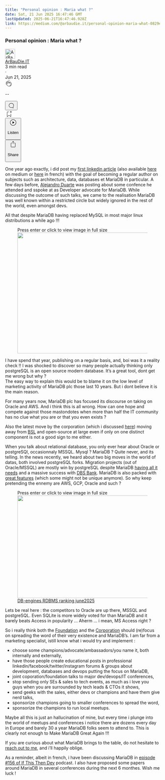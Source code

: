 ```yaml
---
title: "Personal opinion : Maria what ?"
date: Sat, 21 Jun 2025 16:47:46 GMT
lastUpdated: 2025-06-21T16:47:46.928Z
link: https://medium.com/@arbaudie.it/personal-opinion-maria-what-0829ee0b7c42?source=rss-c779d007e7fe------2
---
```


<article><div class="m"><div class="m"><span class="m"></span><section><div><div class="gb gr gs gt gu gv"></div><div class="gw gx gy gz ha"><div class="ac ci"><div class="cp bi gi gj gk gl"><div><h1 class="pw-post-title hb hc hd bg he hf hg hh hi hj hk hl hm hn ho hp hq hr hs ht hu hv hw hx hy hz ia ib ic id bl" data-testid="storyTitle" id="1574">Personal opinion : Maria what ?</h1><div><div class="speechify-ignore ac cw"><div class="speechify-ignore bi m"><div class="ac ie if ig ih ii ij ik il im in io"><div class="ac r io"><div class="ac ip"><div><div aria-hidden="false" class="bn" role="tooltip"><div class="bf" tabindex="-1"><a data-discover="true" href="/@arbaudie.it?source=post_page---byline--0829ee0b7c42---------------------------------------" rel="noopener follow"><div class="m iq ir by is it"><div class="m fr"><img alt="ArBauDie.IT" class="m fk by bz ca de" data-testid="authorPhoto" height="32" loading="lazy" src="https://miro.medium.com/v2/resize:fill:64:64/1*kOs3AqmTfHiFOrSZkt1mqg.png" width="32"/><div class="iu by m bz ca gb o iv gc"></div></div></div></a></div></div></div></div><span class="bg b bh ab bl"><div class="iw ac r"><div class="ac r ix"><div class="ac r"><div><div aria-hidden="false" class="bn" role="tooltip"><div class="bf" tabindex="-1"><span class="bg b bh ab bl"><a class="ah ai aj fo al am an ao ap aq ar as at iy" data-discover="true" data-testid="authorName" href="/@arbaudie.it?source=post_page---byline--0829ee0b7c42---------------------------------------" rel="noopener follow">ArBauDie.IT</a></span></div></div></div></div><div class="iz bn"></div></div></div></span></div><div class="ac r ja"><span class="bg b bh ab eb"><div class="ac ag"><span data-testid="storyReadTime">3 min read</span><div aria-hidden="true" class="jb jc m"><span aria-hidden="true" class="m"><span class="bg b bh ab eb">·</span></span></div><span data-testid="storyPublishDate">Jun 21, 2025</span></div></span></div></div><div class="ac cw jd je jf jg jh ji jj jk jl jm jn jo jp jq jr js"><div class="i l x fp fq r"><div class="ki m"><div class="ac r kj kk"><div class="pw-multi-vote-icon fr kl km kn ko"><span data-dd-action-name="Susi presentation tracker clap_footer"><a class="ah ai aj fo al am an ao ap aq ar as at au av" data-discover="true" data-testid="headerClapButton" href="/m/signin?actionUrl=https%3A%2F%2Fmedium.com%2F_%2Fvote%2Fp%2F0829ee0b7c42&amp;operation=register&amp;redirect=https%3A%2F%2Fmedium.com%2F%40arbaudie.it%2Fpersonal-opinion-maria-what-0829ee0b7c42&amp;user=ArBauDie.IT&amp;userId=c779d007e7fe&amp;source=---header_actions--0829ee0b7c42---------------------clap_footer------------------" rel="noopener follow"><div><div aria-hidden="false" class="bn" role="tooltip"><div class="bf" tabindex="-1"><div class="kp aq kq kr ks kt ao ku kv kw ko" role="presentation"><svg aria-label="clap" height="24" viewbox="0 0 24 24" width="24" xmlns="http://www.w3.org/2000/svg"><path clip-rule="evenodd" d="M11.37.828 12 3.282l.63-2.454zM13.916 3.953l1.523-2.112-1.184-.39zM8.589 1.84l1.522 2.112-.337-2.501zM18.523 18.92c-.86.86-1.75 1.246-2.62 1.33a6 6 0 0 0 .407-.372c2.388-2.389 2.86-4.951 1.399-7.623l-.912-1.603-.79-1.672c-.26-.56-.194-.98.203-1.288a.7.7 0 0 1 .546-.132c.283.046.546.231.728.5l2.363 4.157c.976 1.624 1.141 4.237-1.324 6.702m-10.999-.438L3.37 14.328a.828.828 0 0 1 .585-1.408.83.83 0 0 1 .585.242l2.158 2.157a.365.365 0 0 0 .516-.516l-2.157-2.158-1.449-1.449a.826.826 0 0 1 1.167-1.17l3.438 3.44a.363.363 0 0 0 .516 0 .364.364 0 0 0 0-.516L5.293 9.513l-.97-.97a.826.826 0 0 1 0-1.166.84.84 0 0 1 1.167 0l.97.968 3.437 3.436a.36.36 0 0 0 .517 0 .366.366 0 0 0 0-.516L6.977 7.83a.82.82 0 0 1-.241-.584.82.82 0 0 1 .824-.826c.219 0 .43.087.584.242l5.787 5.787a.366.366 0 0 0 .587-.415l-1.117-2.363c-.26-.56-.194-.98.204-1.289a.7.7 0 0 1 .546-.132c.283.046.545.232.727.501l2.193 3.86c1.302 2.38.883 4.59-1.277 6.75-1.156 1.156-2.602 1.627-4.19 1.367-1.418-.236-2.866-1.033-4.079-2.246M10.75 5.971l2.12 2.12c-.41.502-.465 1.17-.128 1.89l.22.465-3.523-3.523a.8.8 0 0 1-.097-.368c0-.22.086-.428.241-.584a.847.847 0 0 1 1.167 0m7.355 1.705c-.31-.461-.746-.758-1.23-.837a1.44 1.44 0 0 0-1.11.275c-.312.24-.505.543-.59.881a1.74 1.74 0 0 0-.906-.465 1.47 1.47 0 0 0-.82.106l-2.182-2.182a1.56 1.56 0 0 0-2.2 0 1.54 1.54 0 0 0-.396.701 1.56 1.56 0 0 0-2.21-.01 1.55 1.55 0 0 0-.416.753c-.624-.624-1.649-.624-2.237-.037a1.557 1.557 0 0 0 0 2.2c-.239.1-.501.238-.715.453a1.56 1.56 0 0 0 0 2.2l.516.515a1.556 1.556 0 0 0-.753 2.615L7.01 19c1.32 1.319 2.909 2.189 4.475 2.449q.482.08.971.08c.85 0 1.653-.198 2.393-.579.231.033.46.054.686.054 1.266 0 2.457-.52 3.505-1.567 2.763-2.763 2.552-5.734 1.439-7.586z" fill-rule="evenodd"></path></svg></div></div></div></div></a></span></div><div class="pw-multi-vote-count m kx ky kz la lb lc ld"><p class="bg b ec ab eb"><span class="le">--</span></p></div></div></div><div><div aria-hidden="false" class="bn" role="tooltip"><div class="bf" tabindex="-1"><button aria-label="responses" class="aq kp lf lg ac r fs lh li"><svg class="lj" height="24" viewbox="0 0 24 24" width="24" xmlns="http://www.w3.org/2000/svg"><path d="M18.006 16.803c1.533-1.456 2.234-3.325 2.234-5.321C20.24 7.357 16.709 4 12.191 4S4 7.357 4 11.482c0 4.126 3.674 7.482 8.191 7.482.817 0 1.622-.111 2.393-.327.231.2.48.391.744.559 1.06.693 2.203 1.044 3.399 1.044.224-.008.4-.112.486-.287a.49.49 0 0 0-.042-.518c-.495-.67-.845-1.364-1.04-2.057a4 4 0 0 1-.125-.598zm-3.122 1.055-.067-.223-.315.096a8 8 0 0 1-2.311.338c-4.023 0-7.292-2.955-7.292-6.587 0-3.633 3.269-6.588 7.292-6.588 4.014 0 7.112 2.958 7.112 6.593 0 1.794-.608 3.469-2.027 4.72l-.195.168v.255c0 .056 0 .151.016.295.025.231.081.478.154.733.154.558.398 1.117.722 1.659a5.3 5.3 0 0 1-2.165-.845c-.276-.176-.714-.383-.941-.59z"></path></svg></button></div></div></div></div><div class="ac r jt ju jv jw jx jy jz ka kb kc kd ke kf kg kh"><div class="lk l k j e"></div><div class="i l"><div><div aria-hidden="false" class="bn" role="tooltip"><div class="bf" tabindex="-1"><span data-dd-action-name="Susi presentation tracker bookmark_footer"><a class="ah ai aj fo al am an ao ap aq ar as at au av" data-discover="true" data-testid="headerBookmarkButton" href="/m/signin?actionUrl=https%3A%2F%2Fmedium.com%2F_%2Fbookmark%2Fp%2F0829ee0b7c42&amp;operation=register&amp;redirect=https%3A%2F%2Fmedium.com%2F%40arbaudie.it%2Fpersonal-opinion-maria-what-0829ee0b7c42&amp;source=---header_actions--0829ee0b7c42---------------------bookmark_footer------------------" rel="noopener follow"><svg aria-label="Add to list bookmark button" class="eb ll" fill="none" height="25" viewbox="0 0 25 25" width="25" xmlns="http://www.w3.org/2000/svg"><path d="M18 2.5a.5.5 0 0 1 1 0V5h2.5a.5.5 0 0 1 0 1H19v2.5a.5.5 0 1 1-1 0V6h-2.5a.5.5 0 0 1 0-1H18zM7 7a1 1 0 0 1 1-1h3.5a.5.5 0 0 0 0-1H8a2 2 0 0 0-2 2v14a.5.5 0 0 0 .805.396L12.5 17l5.695 4.396A.5.5 0 0 0 19 21v-8.5a.5.5 0 0 0-1 0v7.485l-5.195-4.012a.5.5 0 0 0-.61 0L7 19.985z" fill="currentColor"></path></svg></a></span></div></div></div></div><div class="fk lm cu"><div class="m ag"><div class="ac ci"><div class="ln lo lp lq lr ls cp bi"><div class="ac"><div aria-hidden="false" class="bn" role="tooltip"><div><div aria-hidden="false" class="bn" role="tooltip"><div class="bf" tabindex="-1"><button aria-label="Listen" class="ah fs aj fo al am an lt ap aq ar fe lu lv li lw lx ly lz ma t mb mc md me mf mg mh v mi mj mk" data-testid="audioPlayButton"><svg fill="none" height="24" viewbox="0 0 24 24" width="24" xmlns="http://www.w3.org/2000/svg"><path clip-rule="evenodd" d="M3 12a9 9 0 1 1 18 0 9 9 0 0 1-18 0m9-10C6.477 2 2 6.477 2 12s4.477 10 10 10 10-4.477 10-10S17.523 2 12 2m3.376 10.416-4.599 3.066a.5.5 0 0 1-.777-.416V8.934a.5.5 0 0 1 .777-.416l4.599 3.066a.5.5 0 0 1 0 .832" fill="currentColor" fill-rule="evenodd"></path></svg><div class="k j e"><p class="bg b bh ab eb">Listen</p></div></button></div></div></div></div></div></div></div></div></div><div aria-describedby="postFooterSocialMenu" aria-hidden="false" aria-labelledby="postFooterSocialMenu" class="bn"><div><div aria-hidden="false" class="bn" role="tooltip"><div class="bf" tabindex="-1"><button aria-controls="postFooterSocialMenu" aria-expanded="false" aria-label="Share Post" class="ah fs aj fo al am an lt ap aq ar fe lu lv li lw lx ly lz ma t mb mc md me mf mg mh v mi mj mk" data-testid="headerSocialShareButton"><svg fill="none" height="24" viewbox="0 0 24 24" width="24" xmlns="http://www.w3.org/2000/svg"><path clip-rule="evenodd" d="M15.218 4.931a.4.4 0 0 1-.118.132l.012.006a.45.45 0 0 1-.292.074.5.5 0 0 1-.3-.13l-2.02-2.02v7.07c0 .28-.23.5-.5.5s-.5-.22-.5-.5v-7.04l-2 2a.45.45 0 0 1-.57.04h-.02a.4.4 0 0 1-.16-.3.4.4 0 0 1 .1-.32l2.8-2.8a.5.5 0 0 1 .7 0l2.8 2.79a.42.42 0 0 1 .068.498m-.106.138.008.004v-.01zM16 7.063h1.5a2 2 0 0 1 2 2v10a2 2 0 0 1-2 2h-11c-1.1 0-2-.9-2-2v-10a2 2 0 0 1 2-2H8a.5.5 0 0 1 .35.15.5.5 0 0 1 .15.35.5.5 0 0 1-.15.35.5.5 0 0 1-.35.15H6.4c-.5 0-.9.4-.9.9v10.2a.9.9 0 0 0 .9.9h11.2c.5 0 .9-.4.9-.9v-10.2c0-.5-.4-.9-.9-.9H16a.5.5 0 0 1 0-1" fill="currentColor" fill-rule="evenodd"></path></svg><div class="k j e"><p class="bg b bh ab eb">Share</p></div></button></div></div></div></div></div></div></div></div></div></div><p class="pw-post-body-paragraph ml mm hd mn b mo mp mq mr ms mt mu mv mw mx my mz na nb nc nd ne nf ng nh ni gw bl" id="382e">One year ago exactly, i did post my <a class="ah nj" href="https://www.linkedin.com/pulse/mariadb-so-much-more-than-just-mysql-fork-sylvain-arbaudie-blfpf/" rel="noopener ugc nofollow" target="_blank">first linkedin article</a> (also available <a class="ah nj" data-discover="true" href="/@arbaudie.it/mariadb-so-much-more-than-just-a-mysql-fork-2ce98b27ebdb" rel="noopener">here</a> on medium or <a class="ah nj" href="https://www.linkedin.com/pulse/mariadb-bien-plus-quun-simple-fork-de-mysql-sylvain-arbaudie-ueinf/" rel="noopener ugc nofollow" target="_blank">here</a> in french) with the goal of becoming a regular author on subjects such as architecture, data, databases et MariaDB in particular. A few days before, <a class="ah nj" href="https://www.linkedin.com/in/alejandroduarte/" rel="noopener ugc nofollow" target="_blank">Alejandro Duarte</a> was posting about some confence he attended and sspoke at as Developer advocate for MariaDB. While discussing the outcome of such talks, we came to the realisation MariaDB was well known within a restricted circle but widely ignored in the rest of the world, even amongst devs.</p><p class="pw-post-body-paragraph ml mm hd mn b mo mp mq mr ms mt mu mv mw mx my mz na nb nc nd ne nf ng nh ni gw bl" id="37a4">All that despite MariaDB having replaced MySQL in most major linux distributions a while ago !!!</p><figure class="nn no np nq nr ns nk nl paragraph-image"><div class="nt nu fr nv bi nw" role="button" tabindex="0"><span class="gb nx ny ao nz oa ob oc od speechify-ignore">Press enter or click to view image in full size</span><div class="nk nl nm"><picture><source sizes="(min-resolution: 4dppx) and (max-width: 700px) 50vw, (-webkit-min-device-pixel-ratio: 4) and (max-width: 700px) 50vw, (min-resolution: 3dppx) and (max-width: 700px) 67vw, (-webkit-min-device-pixel-ratio: 3) and (max-width: 700px) 65vw, (min-resolution: 2.5dppx) and (max-width: 700px) 80vw, (-webkit-min-device-pixel-ratio: 2.5) and (max-width: 700px) 80vw, (min-resolution: 2dppx) and (max-width: 700px) 100vw, (-webkit-min-device-pixel-ratio: 2) and (max-width: 700px) 100vw, 700px" srcset="https://miro.medium.com/v2/resize:fit:640/format:webp/1*h8ZI3BvN8tkWkPuZo52glg.png 640w, https://miro.medium.com/v2/resize:fit:720/format:webp/1*h8ZI3BvN8tkWkPuZo52glg.png 720w, https://miro.medium.com/v2/resize:fit:750/format:webp/1*h8ZI3BvN8tkWkPuZo52glg.png 750w, https://miro.medium.com/v2/resize:fit:786/format:webp/1*h8ZI3BvN8tkWkPuZo52glg.png 786w, https://miro.medium.com/v2/resize:fit:828/format:webp/1*h8ZI3BvN8tkWkPuZo52glg.png 828w, https://miro.medium.com/v2/resize:fit:1100/format:webp/1*h8ZI3BvN8tkWkPuZo52glg.png 1100w, https://miro.medium.com/v2/resize:fit:1400/format:webp/1*h8ZI3BvN8tkWkPuZo52glg.png 1400w" type="image/webp"/><source data-testid="og" sizes="(min-resolution: 4dppx) and (max-width: 700px) 50vw, (-webkit-min-device-pixel-ratio: 4) and (max-width: 700px) 50vw, (min-resolution: 3dppx) and (max-width: 700px) 67vw, (-webkit-min-device-pixel-ratio: 3) and (max-width: 700px) 65vw, (min-resolution: 2.5dppx) and (max-width: 700px) 80vw, (-webkit-min-device-pixel-ratio: 2.5) and (max-width: 700px) 80vw, (min-resolution: 2dppx) and (max-width: 700px) 100vw, (-webkit-min-device-pixel-ratio: 2) and (max-width: 700px) 100vw, 700px" srcset="https://miro.medium.com/v2/resize:fit:640/1*h8ZI3BvN8tkWkPuZo52glg.png 640w, https://miro.medium.com/v2/resize:fit:720/1*h8ZI3BvN8tkWkPuZo52glg.png 720w, https://miro.medium.com/v2/resize:fit:750/1*h8ZI3BvN8tkWkPuZo52glg.png 750w, https://miro.medium.com/v2/resize:fit:786/1*h8ZI3BvN8tkWkPuZo52glg.png 786w, https://miro.medium.com/v2/resize:fit:828/1*h8ZI3BvN8tkWkPuZo52glg.png 828w, https://miro.medium.com/v2/resize:fit:1100/1*h8ZI3BvN8tkWkPuZo52glg.png 1100w, https://miro.medium.com/v2/resize:fit:1400/1*h8ZI3BvN8tkWkPuZo52glg.png 1400w"/><img alt="" class="bi ls oe c" height="392" loading="eager" role="presentation" width="700"/></picture></div></div></figure><p class="pw-post-body-paragraph ml mm hd mn b mo mp mq mr ms mt mu mv mw mx my mz na nb nc nd ne nf ng nh ni gw bl" id="9495">I have spend that year, publishing on a regular basis, and, boi was it a reality check !! I was shocked to discover so many people actually thinking only postgreSQL is an open source modern database. It’s a great tool, dont get me wrong but why ?<br/>The easy way to explain this would be to blame it on the low level of marketing activity of MariaDB plc those last 10 years. But i dont believe it is the main reason.</p><p class="pw-post-body-paragraph ml mm hd mn b mo mp mq mr ms mt mu mv mw mx my mz na nb nc nd ne nf ng nh ni gw bl" id="f7ae">For many years now, MariaDB plc has focused its discourse on taking on Oracle and AWS. And i think this is all wrong. How can one hope and compete against those mastondotes when more than half the IT community has no clue what you are or that you even exists ?</p><p class="pw-post-body-paragraph ml mm hd mn b mo mp mq mr ms mt mu mv mw mx my mz na nb nc nd ne nf ng nh ni gw bl" id="38b9">Also the latest move by the corporation (which i discussed <a class="ah nj" data-discover="true" href="/@arbaudie.it/personal-opinion-maxscale-license-change-1a16baf93a9e" rel="noopener">here</a>) moving away from <a class="ah nj" href="https://en.wikipedia.org/wiki/Business_Source_License" rel="noopener ugc nofollow" target="_blank">BSL</a> and open-source at large even if only on one distinct component is not a good sign to me either.</p><p class="pw-post-body-paragraph ml mm hd mn b mo mp mq mr ms mt mu mv mw mx my mz na nb nc nd ne nf ng nh ni gw bl" id="0e04">When you talk about relational database, you only ever hear about Oracle or postgreSQl, occasionnaly MSSQL. Mysql ? MariaDB ? Quite never, and its telling. In the news recently, we heard about two big moves in the world of datas, both involved postgreSQL forks. Migration projects (out of Oracle/MSSQL) are mostly win by postgreSQL despite MariaDB <a class="ah nj" href="https://severalnines.com/blog/migration-oracle-database-mariadb-deep-dive/" rel="noopener ugc nofollow" target="_blank">having all it needs</a> and a massive success with <a class="ah nj" href="https://mariadb.com/resources/customer-stories/dbs-bank-oracle-to-mariadb/" rel="noopener ugc nofollow" target="_blank">DBS Bank</a>. MariaDB is also packed with <a class="ah nj" href="https://www.youtube.com/watch?v=Wlvmt0TD5xo" rel="noopener ugc nofollow" target="_blank">great features</a> (which some might not be unique anymore). So why keep pretending the ennemy are AWS, GCP, Oracle and such ?</p><figure class="nn no np nq nr ns nk nl paragraph-image"><div class="nt nu fr nv bi nw" role="button" tabindex="0"><span class="gb nx ny ao nz oa ob oc od speechify-ignore">Press enter or click to view image in full size</span><div class="nk nl of"><picture><source sizes="(min-resolution: 4dppx) and (max-width: 700px) 50vw, (-webkit-min-device-pixel-ratio: 4) and (max-width: 700px) 50vw, (min-resolution: 3dppx) and (max-width: 700px) 67vw, (-webkit-min-device-pixel-ratio: 3) and (max-width: 700px) 65vw, (min-resolution: 2.5dppx) and (max-width: 700px) 80vw, (-webkit-min-device-pixel-ratio: 2.5) and (max-width: 700px) 80vw, (min-resolution: 2dppx) and (max-width: 700px) 100vw, (-webkit-min-device-pixel-ratio: 2) and (max-width: 700px) 100vw, 700px" srcset="https://miro.medium.com/v2/resize:fit:640/format:webp/1*cNWkVst81zDbb7yjsUAgfg.png 640w, https://miro.medium.com/v2/resize:fit:720/format:webp/1*cNWkVst81zDbb7yjsUAgfg.png 720w, https://miro.medium.com/v2/resize:fit:750/format:webp/1*cNWkVst81zDbb7yjsUAgfg.png 750w, https://miro.medium.com/v2/resize:fit:786/format:webp/1*cNWkVst81zDbb7yjsUAgfg.png 786w, https://miro.medium.com/v2/resize:fit:828/format:webp/1*cNWkVst81zDbb7yjsUAgfg.png 828w, https://miro.medium.com/v2/resize:fit:1100/format:webp/1*cNWkVst81zDbb7yjsUAgfg.png 1100w, https://miro.medium.com/v2/resize:fit:1400/format:webp/1*cNWkVst81zDbb7yjsUAgfg.png 1400w" type="image/webp"/><source data-testid="og" sizes="(min-resolution: 4dppx) and (max-width: 700px) 50vw, (-webkit-min-device-pixel-ratio: 4) and (max-width: 700px) 50vw, (min-resolution: 3dppx) and (max-width: 700px) 67vw, (-webkit-min-device-pixel-ratio: 3) and (max-width: 700px) 65vw, (min-resolution: 2.5dppx) and (max-width: 700px) 80vw, (-webkit-min-device-pixel-ratio: 2.5) and (max-width: 700px) 80vw, (min-resolution: 2dppx) and (max-width: 700px) 100vw, (-webkit-min-device-pixel-ratio: 2) and (max-width: 700px) 100vw, 700px" srcset="https://miro.medium.com/v2/resize:fit:640/1*cNWkVst81zDbb7yjsUAgfg.png 640w, https://miro.medium.com/v2/resize:fit:720/1*cNWkVst81zDbb7yjsUAgfg.png 720w, https://miro.medium.com/v2/resize:fit:750/1*cNWkVst81zDbb7yjsUAgfg.png 750w, https://miro.medium.com/v2/resize:fit:786/1*cNWkVst81zDbb7yjsUAgfg.png 786w, https://miro.medium.com/v2/resize:fit:828/1*cNWkVst81zDbb7yjsUAgfg.png 828w, https://miro.medium.com/v2/resize:fit:1100/1*cNWkVst81zDbb7yjsUAgfg.png 1100w, https://miro.medium.com/v2/resize:fit:1400/1*cNWkVst81zDbb7yjsUAgfg.png 1400w"/><img alt="" class="bi ls oe c" height="333" loading="lazy" role="presentation" width="700"/></picture></div></div><figcaption class="og fm oh nk nl oi oj bg b bh ab eb"><a class="ah nj" href="https://db-engines.com/en/ranking/relational+dbms" rel="noopener ugc nofollow" target="_blank">DB-engines RDBMS ranking june2025</a></figcaption></figure><p class="pw-post-body-paragraph ml mm hd mn b mo mp mq mr ms mt mu mv mw mx my mz na nb nc nd ne nf ng nh ni gw bl" id="67ff">Lets be real here : the competitors to Oracle are up there, MSSQL and postgreSQL. Even SQLite is more widely voted for than MariaDB and it barely beats Access in popularity … Aherm … i mean, MS Access right ?</p><p class="pw-post-body-paragraph ml mm hd mn b mo mp mq mr ms mt mu mv mw mx my mz na nb nc nd ne nf ng nh ni gw bl" id="ed78">So i really think both the <a class="ah nj" href="https://mariadb.org" rel="noopener ugc nofollow" target="_blank">Foundation</a> and the <a class="ah nj" href="https://mariadb.com" rel="noopener ugc nofollow" target="_blank">Corporation</a> should (re)focus on spreading the word of their very existence and MariaDB’s. I am far from a marketing specialist, istill know what i would try and implement :</p><ul class=""><li class="ml mm hd mn b mo mp mq mr ms mt mu mv mw mx my mz na nb nc nd ne nf ng nh ni ok ol om bl" id="08a4">choose some champions/advocate/ambassadors/you name it, both internally and externally,</li><li class="ml mm hd mn b mo on mq mr ms oo mu mv mw op my mz na oq nc nd ne or ng nh ni ok ol om bl" id="90f6">have those people create educational posts in professional linkedin/facebook/twitter/instagram forums &amp; groups about development, databases and devops putting the focus on MariaDB,</li><li class="ml mm hd mn b mo on mq mr ms oo mu mv mw op my mz na oq nc nd ne or ng nh ni ok ol om bl" id="e5da">joint coporation/foundation talks to major dev/devops/IT conferences,</li><li class="ml mm hd mn b mo on mq mr ms oo mu mv mw op my mz na oq nc nd ne or ng nh ni ok ol om bl" id="571f">stop sending only SEs &amp; sales to tech events, as much as i love you guys when you are surrounded by tech leads &amp; CTOs it shows,</li><li class="ml mm hd mn b mo on mq mr ms oo mu mv mw op my mz na oq nc nd ne or ng nh ni ok ol om bl" id="5382">send geeks with the sales, either devs or champions and have them give nerd talks,</li><li class="ml mm hd mn b mo on mq mr ms oo mu mv mw op my mz na oq nc nd ne or ng nh ni ok ol om bl" id="a89c">sponsorize champions going to smaller conferences to spread the word,</li><li class="ml mm hd mn b mo on mq mr ms oo mu mv mw op my mz na oq nc nd ne or ng nh ni ok ol om bl" id="0cee">sponsorize the champions to run local meetups.</li></ul><p class="pw-post-body-paragraph ml mm hd mn b mo mp mq mr ms mt mu mv mw mx my mz na nb nc nd ne nf ng nh ni gw bl" id="0c19">Maybe all this is just an hallucination of mine, but every time i plunge into the world of meetups and conferences i notice there are dozens every day in Europe and barely 30 a year MariaDB folks seem to attend to. This is clearly not enough to Make MariaDB Great Again !!!</p><p class="pw-post-body-paragraph ml mm hd mn b mo mp mq mr ms mt mu mv mw mx my mz na nb nc nd ne nf ng nh ni gw bl" id="0da1">If you are curious about what MariaDB brings to the table, do not hesitate to <a class="ah nj" href="https://arbaudie.it/#kedit_bdnvchxdi" rel="noopener ugc nofollow" target="_blank">reach out to me</a>, and i’ll happily oblige.</p><p class="pw-post-body-paragraph ml mm hd mn b mo mp mq mr ms mt mu mv mw mx my mz na nb nc nd ne nf ng nh ni gw bl" id="105a">As a reminder, albeit in french, i have been discussing MariaDB in <a class="ah nj" href="https://www.ifttd.io/episodes/maria-db" rel="noopener ugc nofollow" target="_blank">episode #156 of If This Then Dev</a> podcast. I also have proposed some papers around MariaDB in several conferences during the next 6 monthes. Wish me luck !</p></div></div></div></div></section></div></div></article>

